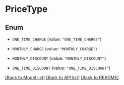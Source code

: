 # PriceType

## Enum


* `ONE_TIME_CHARGE` (value: `"ONE_TIME_CHARGE"`)

* `MONTHLY_CHARGE` (value: `"MONTHLY_CHARGE"`)

* `MONTHLY_DISCOUNT` (value: `"MONTHLY_DISCOUNT"`)

* `ONE_TIME_DISCOUNT` (value: `"ONE_TIME_DISCOUNT"`)


[[Back to Model list]](../README.md#documentation-for-models) [[Back to API list]](../README.md#documentation-for-api-endpoints) [[Back to README]](../README.md)


